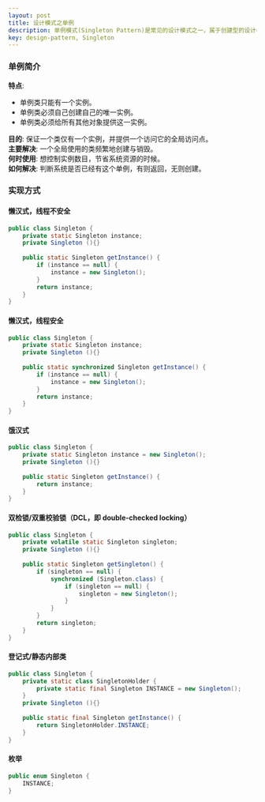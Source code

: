 ```yaml
---
layout: post
title: 设计模式之单例
description: 单例模式(Singleton Pattern)是常见的设计模式之一，属于创建型的设计模式，它提供一种创建对象的最佳方式。
key: design-pattern, Singleton
---
```


### 单例简介
**特点**:
- 单例类只能有一个实例。
- 单例类必须自己创建自己的唯一实例。
- 单例类必须给所有其他对象提供这一实例。

**目的**: 保证一个类仅有一个实例，并提供一个访问它的全局访问点。  
**主要解决**: 一个全局使用的类频繁地创建与销毁。  
**何时使用**: 想控制实例数目，节省系统资源的时候。  
**如何解决**: 判断系统是否已经有这个单例，有则返回，无则创建。

### 实现方式
#### 懒汉式，线程不安全
```java
public class Singleton {
    private static Singleton instance;
    private Singleton (){}
  
    public static Singleton getInstance() {
        if (instance == null) {
            instance = new Singleton();
        }
        return instance;
    }
}
```

#### 懒汉式，线程安全
```java
public class Singleton {
    private static Singleton instance;
    private Singleton (){}
    
    public static synchronized Singleton getInstance() {
        if (instance == null) {
            instance = new Singleton();
        }
        return instance;
    }
}
```

#### 饿汉式
```java
public class Singleton {
    private static Singleton instance = new Singleton();
    private Singleton (){}
    
    public static Singleton getInstance() {
        return instance;
    }
}
```

#### 双检锁/双重校验锁（DCL，即 double-checked locking）
```java
public class Singleton {
    private volatile static Singleton singleton;
    private Singleton (){}
    
    public static Singleton getSingleton() {
        if (singleton == null) {
            synchronized (Singleton.class) {
                if (singleton == null) {
                    singleton = new Singleton();
                }
            }
        }
        return singleton;
    }
}
```

#### 登记式/静态内部类
```java
public class Singleton {
    private static class SingletonHolder {
        private static final Singleton INSTANCE = new Singleton();
    }
    private Singleton (){}
    
    public static final Singleton getInstance() {
        return SingletonHolder.INSTANCE;
    }
}
```

#### 枚举
```java
public enum Singleton {
    INSTANCE;
}
```